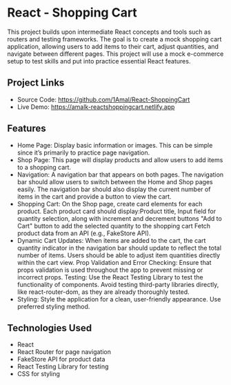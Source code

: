 # React - Shopping Cart

This project builds upon intermediate React concepts and tools such as routers and testing frameworks. The goal is to create a mock shopping cart application, allowing users to add items to their cart, adjust quantities, and navigate between different pages. This project will use a mock e-commerce setup to test skills and put into practice essential React features.

## Project Links

* Source Code: https://github.com/1Amal/React-ShoppingCart
* Live Demo: https://amalk-reactshoppingcart.netlify.app 

## Features

* Home Page: Display basic information or images. This can be simple since it’s primarily to practice page navigation.
* Shop Page: This page will display products and allow users to add items to a shopping cart.
* Navigation: A navigation bar that appears on both pages. The navigation bar should allow users to switch between the Home and Shop pages easily. The navigation bar should also display the current number of items in the cart and provide a button to view the cart.
* Shopping Cart: On the Shop page, create card elements for each product. Each product card should display:Product title, Input field for quantity selection, along with increment and decrement buttons "Add to Cart" button to add the selected quantity to the shopping cart Fetch product data from an API (e.g., FakeStore API).
* Dynamic Cart Updates: When items are added to the cart, the cart quantity indicator in the navigation bar should update to reflect the total number of items. Users should be able to adjust item quantities directly within the cart view.
Prop Validation and Error Checking: Ensure that props validation is used throughout the app to prevent missing or incorrect props. Testing:
Use the React Testing Library to test the functionality of components. Avoid testing third-party libraries directly, like react-router-dom, as they are already thoroughly tested.
* Styling: Style the application for a clean, user-friendly appearance. Use preferred styling method.

## Technologies Used

* React
* React Router for page navigation
* FakeStore API for product data
* React Testing Library for testing
* CSS for styling
